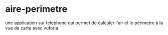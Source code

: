 # aire-perimetre
une application sur telephone qui permet de calculer l'air et le périmetre à la vue de carte avec vuforia
